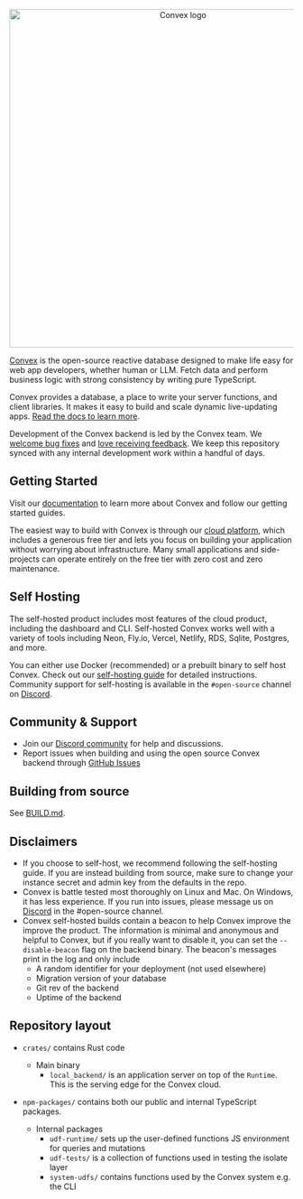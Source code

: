 <p align="center">
<picture>
  <source media="(prefers-color-scheme: dark)" srcset="https://static-http.s3.amazonaws.com/logo/convex-logo-light.svg" width="600">
  <source media="(prefers-color-scheme: light)" srcset="https://static-http.s3.amazonaws.com/logo/convex-logo.svg" width="600">
  <img alt="Convex logo" src="https://static-http.s3.amazonaws.com/logo/convex-logo.svg" width="600">
</picture>
</p>

[Convex](https://convex.dev) is the open-source reactive database designed to
make life easy for web app developers, whether human or LLM. Fetch data and
perform business logic with strong consistency by writing pure TypeScript.

Convex provides a database, a place to write your server functions, and client
libraries. It makes it easy to build and scale dynamic live-updating apps.
[Read the docs to learn more](https://docs.convex.dev/understanding/).

Development of the Convex backend is led by the Convex team. We
[welcome bug fixes](./CONTRIBUTING.md) and
[love receiving feedback](https://discord.gg/convex). We keep this repository
synced with any internal development work within a handful of days.

## Getting Started

Visit our [documentation](https://docs.convex.dev/) to learn more about Convex
and follow our getting started guides.

The easiest way to build with Convex is through our
[cloud platform](https://www.convex.dev/plans), which includes a generous free
tier and lets you focus on building your application without worrying about
infrastructure. Many small applications and side-projects can operate entirely
on the free tier with zero cost and zero maintenance.

## Self Hosting

The self-hosted product includes most features of the cloud product, including
the dashboard and CLI. Self-hosted Convex works well with a variety of tools
including Neon, Fly.io, Vercel, Netlify, RDS, Sqlite, Postgres, and more.

You can either use Docker (recommended) or a prebuilt binary to self host
Convex. Check out our [self-hosting guide](./self-hosted/SELFHOSTING.md) for
detailed instructions. Community support for self-hosting is available in the
`#open-source` channel on [Discord](https://discord.gg/convex).

## Community & Support

- Join our [Discord community](https://discord.gg/convex) for help and
  discussions.
- Report issues when building and using the open source Convex backend through
  [GitHub Issues](https://github.com/get-convex/convex-backend/issues)

## Building from source

See [BUILD.md](./BUILD.md).

## Disclaimers

- If you choose to self-host, we recommend following the self-hosting guide. If
  you are instead building from source, make sure to change your instance secret
  and admin key from the defaults in the repo.
- Convex is battle tested most thoroughly on Linux and Mac. On Windows, it has
  less experience. If you run into issues, please message us on
  [Discord](https://convex.dev/community) in the #open-source channel.
- Convex self-hosted builds contain a beacon to help Convex improve the improve
  the product. The information is minimal and anonymous and helpful to Convex,
  but if you really want to disable it, you can set the `--disable-beacon` flag
  on the backend binary. The beacon's messages print in the log and only include
  - A random identifier for your deployment (not used elsewhere)
  - Migration version of your database
  - Git rev of the backend
  - Uptime of the backend

## Repository layout

- `crates/` contains Rust code

  - Main binary
    - `local_backend/` is an application server on top of the `Runtime`. This is
      the serving edge for the Convex cloud.

- `npm-packages/` contains both our public and internal TypeScript packages.
  - Internal packages
    - `udf-runtime/` sets up the user-defined functions JS environment for
      queries and mutations
    - `udf-tests/` is a collection of functions used in testing the isolate
      layer
    - `system-udfs/` contains functions used by the Convex system e.g. the CLI
